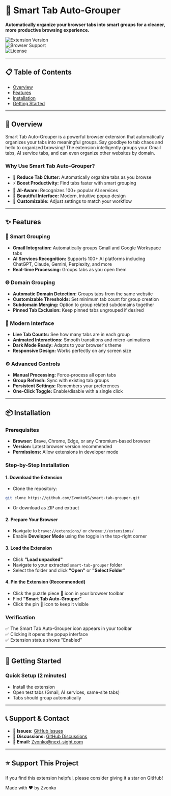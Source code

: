 # 🚀 Smart Tab Auto-Grouper

**Automatically organize your browser tabs into smart groups for a cleaner, more productive browsing experience.**

![Extension Version](https://img.shields.io/badge/version-1.1.0-blue.svg)  
![Browser Support](https://img.shields.io/badge/browser-Brave%20%7C%20Chrome%20%7C%20Edge-green.svg)  
![License](https://img.shields.io/badge/license-MIT-orange.svg)

---

## 📋 Table of Contents

- [Overview](#-overview)
- [Features](#-features)
- [Installation](#-installation)
- [Getting Started](#-getting-started)

---

## 🎯 Overview

Smart Tab Auto-Grouper is a powerful browser extension that automatically organizes your tabs into meaningful groups. Say goodbye to tab chaos and hello to organized browsing! The extension intelligently groups your Gmail tabs, AI service tabs, and can even organize other websites by domain.

### Why Use Smart Tab Auto-Grouper?

- 🧹 **Reduce Tab Clutter:** Automatically organize tabs as you browse
- ⚡ **Boost Productivity:** Find tabs faster with smart grouping
- 🤖 **AI-Aware:** Recognizes 100+ popular AI services
- 🎨 **Beautiful Interface:** Modern, intuitive popup design
- 🔧 **Customizable:** Adjust settings to match your workflow

---

## ✨ Features

### 🎯 Smart Grouping

- **Gmail Integration:** Automatically groups Gmail and Google Workspace tabs
- **AI Services Recognition:** Supports 100+ AI platforms including ChatGPT, Claude, Gemini, Perplexity, and more
- **Real-time Processing:** Groups tabs as you open them

### 🌐 Domain Grouping

- **Automatic Domain Detection:** Groups tabs from the same website
- **Customizable Thresholds:** Set minimum tab count for group creation
- **Subdomain Merging:** Option to group related subdomains together
- **Pinned Tab Exclusion:** Keep pinned tabs ungrouped if desired

### 🎨 Modern Interface

- **Live Tab Counts:** See how many tabs are in each group
- **Animated Interactions:** Smooth transitions and micro-animations
- **Dark Mode Ready:** Adapts to your browser's theme
- **Responsive Design:** Works perfectly on any screen size

### ⚙️ Advanced Controls

- **Manual Processing:** Force-process all open tabs
- **Group Refresh:** Sync with existing tab groups
- **Persistent Settings:** Remembers your preferences
- **One-Click Toggle:** Enable/disable with a single click

---

## 📦 Installation

### Prerequisites

- **Browser:** Brave, Chrome, Edge, or any Chromium-based browser
- **Version:** Latest browser version recommended
- **Permissions:** Allow extensions in developer mode

### Step-by-Step Installation

#### 1. Download the Extension

- Clone the repository:

```sh
git clone https://github.com/ZvonkoNS/smart-tab-grouper.git
```

- Or download as ZIP and extract

#### 2. Prepare Your Browser

- Navigate to `brave://extensions/` or `chrome://extensions/`
- Enable **Developer Mode** using the toggle in the top-right corner

#### 3. Load the Extension

- Click **"Load unpacked"**
- Navigate to your extracted `smart-tab-grouper` folder
- Select the folder and click **"Open"** or **"Select Folder"**

#### 4. Pin the Extension (Recommended)

- Click the puzzle piece 🧩 icon in your browser toolbar
- Find **"Smart Tab Auto-Grouper"**
- Click the pin 📌 icon to keep it visible

### Verification

✅ The Smart Tab Auto-Grouper icon appears in your toolbar  
✅ Clicking it opens the popup interface  
✅ Extension status shows "Enabled"

---

## 🚀 Getting Started

### Quick Setup (2 minutes)

- Install the extension
- Open test tabs (Gmail, AI services, same-site tabs)
- Tabs should group automatically

---

## 📞 Support & Contact

- **🐛 Issues:** [GitHub Issues](https://github.com/ZvonkoNS/smart-tab-grouper/issues)
- **💬 Discussions:** [GitHub Discussions](https://github.com/ZvonkoNS/smart-tab-grouper/discussions)
- **📧 Email:** [Zvonko@next-sight.com](mailto:Zvonko@next-sight.com)

---

## ⭐ Support This Project

If you find this extension helpful, please consider giving it a star on GitHub!

Made with ❤️ by Zvonko
